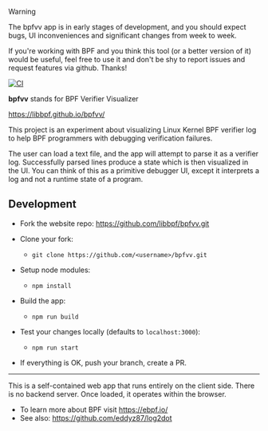 > [!WARNING]
> The bpfvv app is in early stages of development, and you should expect
> bugs, UI inconveniences and significant changes from week to week.
>
> If you're working with BPF and you think this tool (or a better
> version of it) would be useful, feel free to use it and don't be shy
> to report issues and request features via github. Thanks!

[![CI](https://github.com/libbpf/bpfvv/actions/workflows/ci.yml/badge.svg)](https://github.com/libbpf/bpfvv/actions/workflows/ci.yml)

**bpfvv** stands for BPF Verifier Visualizer

https://libbpf.github.io/bpfvv/

This project is an experiment about visualizing Linux Kernel BPF verifier log to help BPF programmers with debugging verification failures.

The user can load a text file, and the app will attempt to parse it as a verifier log. Successfully parsed lines produce a state which is then visualized in the UI. You can think of this as a primitive debugger UI, except it interprets a log and not a runtime state of a program.

## Development

- Fork the website repo: https://github.com/libbpf/bpfvv.git

- Clone your fork:
    - `git clone https://github.com/<username>/bpfvv.git`

- Setup node modules:
    - `npm install`

- Build the app:
    - `npm run build`

- Test your changes locally (defaults to `localhost:3000`):
    - `npm run start`

- If everything is OK, push your branch, create a PR.

---

This is a self-contained web app that runs entirely on the client side. There is no backend server. Once loaded, it operates within the browser.

- To learn more about BPF visit https://ebpf.io/
- See also: https://github.com/eddyz87/log2dot

